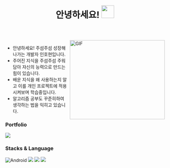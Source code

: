 
<h1 align="center">

  안녕하세요!
  <a target="_blank">
    <img src="https://github.com/JayantGoel001/JayantGoel001/blob/master/GIF/Hi.gif" width="40px" />
  </a>
</h1>

<br/>
<br/>

<a target="_blank">
  <img align="right" height="250" width="300" alt="GIF" src="https://github.com/JayantGoel001/JayantGoel001/blob/master/GIF/code.gif">
</a>

-  안녕하세요! 주섬주섬 성장해나가는 개발자 인호현입니다.
-  주어진 지식을 주섬주섬 주워담아 자신의 능력으로 만드는 힘이 있습니다.
-  배운 지식을 왜 사용하는지 알고 이를 개인 프로젝트에 적용시켜보며 학습중입니다.
-  알고리즘 공부도 꾸준히하여 생각하는 법을 익히고 있습니다.

<h3>Portfolio</h3>
<a href = "https://www.notion.so/4718d0d3145b43d5a485eb7918042a07"><img src="https://img.shields.io/badge/Portfolio-ffffff?style=flat-square&logo=Notion&logoColor=black"></a>

<h3>Stacks & Language</h3>
<div>
<img alt="Android" src ="https://img.shields.io/badge/Android-3DDC84.svg?&style=for-the-badge&logo=Android&logoColor=black">
<img src="https://img.shields.io/badge/Kotlin-7F52FF?style=for-the-badge&logo=Kotlin&logoColor=purple">
<img src="https://img.shields.io/badge/java-007396?style=for-the-badge&logo=java&logoColor=white"> 
<img src="https://img.shields.io/badge/Sqlite-003B57?style=for-the-badge&logo=Sqlite&logoColor=##003B57"> 
</div>









